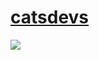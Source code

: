 # [catsdevs](https://catsdevs.online/)
 <img src="[https://raw.githubusercontent.com/UseInterstellar/Interstellar/main/.github/branding/in.png](https://raw.githubusercontent.com/justdev-chris/justdev-chris.github.io/refs/heads/main/uccbgload.png)">
